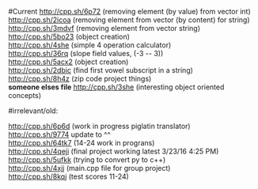 #Current
http://cpp.sh/6p72 (removing element (by value) from vector int)    
http://cpp.sh/2icoa (removing element from vector (by content) for string)     
http://cpp.sh/3mdvf (removing element from vector string)    
http://cpp.sh/5bo23 (object creation)  
http://cpp.sh/4she (simple 4 operation calculator)  
http://cpp.sh/36rq (slope field values, (-3 -- 3))  
http://cpp.sh/5acx2 (object creation)  
http://cpp.sh/2dbic (find first vowel subscript in a string)  
http://cpp.sh/8h4z (zip code project things)  
**someone elses file** http://cpp.sh/3she (interesting object oriented concepts)  

#irrelevant/old:

http://cpp.sh/6p6d (work in progress piglatin translator)   
http://cpp.sh/9774 update to ^^  
http://cpp.sh/64tk7 (14-24 work in prograns)  
http://cpp.sh/4qeji (final project working latest 3/23/16 4:25 PM)   
http://cpp.sh/5ufkk (trying to convert py to c++)  
http://cpp.sh/4xjj (main.cpp file for group project)  
http://cpp.sh/8kqj (test scores 11-24)  
